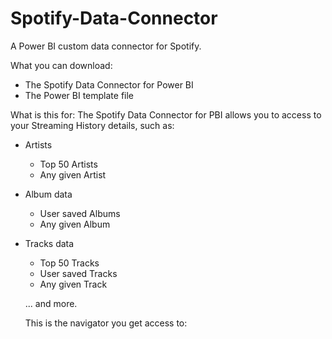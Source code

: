 # Spotify-Data-Connector
A Power BI custom data connector for Spotify.

What you can download:

- The Spotify Data Connector for Power BI
- The Power BI template file

What is this for:
The Spotify Data Connector for PBI allows you to access to your Streaming History details, such as:
- Artists
  - Top 50 Artists
  - Any given Artist

- Album data
  - User saved Albums
  - Any given Album
  
- Tracks data
  - Top 50 Tracks
  - User saved Tracks
  - Any given Track
  
  ... and more.
  
  This is the navigator you get access to:
  
